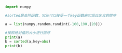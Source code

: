 
<BlogInfo title="6.按照自定义的方式排序" author="白日梦想猿" pv=0 read_times=0 pre_cost_time=0分7秒 category="高阶函数" tag_list="['高阶函数']" create_time="2020.05.25 14:23:21" update_time="2020.08.16 21:06:53" />

```python
import numpy

#sorted是高阶函数，它还可以接受一个key函数来实现自定义的排序

a = list(numpy.random.randint(-100,100,(20)))

#按照绝对值的大小进行排序
print(a)
b = sorted(a,key=abs)
print(b)


```
